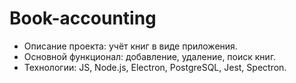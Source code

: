 # Book-accounting
- Описание проекта: учёт книг в виде приложения.  
- Основной функционал: добавление, удаление, поиск книг.  
- Технологии: JS, Node.js, Electron, PostgreSQL, Jest, Spectron.  